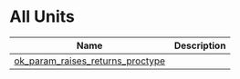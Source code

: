 # All Units


| Name | Description |
|---|---|
| [ok_param_raises_returns_proctype](ok_param_raises_returns_proctype.md) |   |


